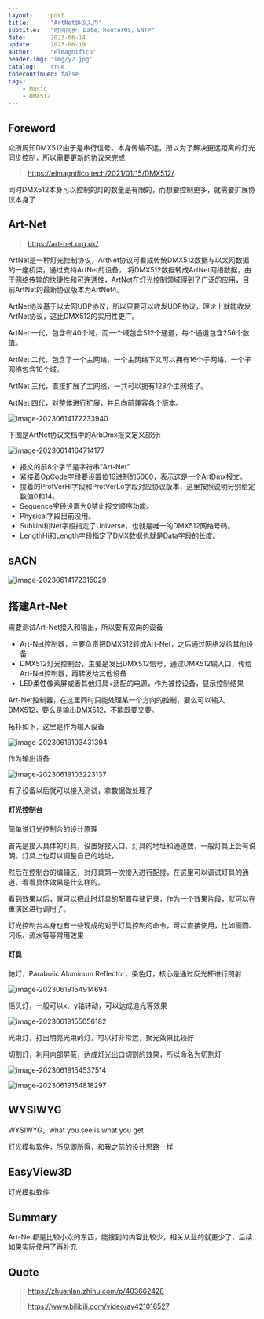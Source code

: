```yaml
---
layout:     post
title:      "ArtNet协议入门"
subtitle:   "时间同步，Date，RouterOS，SNTP"
date:       2023-06-14
update:     2023-06-19
author:     "elmagnifico"
header-img: "img/y2.jpg"
catalog:    true
tobecontinued: false
tags:
    - Music
    - DMX512
---
```


## Foreword

众所周知DMX512由于是串行信号，本身传输不远，所以为了解决更远距离的灯光同步控制，所以需要更新的协议来完成

> https://elmagnifico.tech/2021/01/15/DMX512/

同时DMX512本身可以控制的灯的数量是有限的，而想要控制更多，就需要扩展协议本身了



## Art-Net

> https://art-net.org.uk/

ArtNet是一种灯光控制协议，ArtNet协议可看成传统DMX512数据与以太网数据的一座桥梁，通过支持ArtNet的设备， 将DMX512数据转成ArtNet网络数据，由于网络传输的快捷性和可连通性，ArtNet在灯光控制领域得到了广泛的应用，目前ArtNet的最新协议版本为ArtNet4。

ArtNet协议基于以太网UDP协议，所以只要可以收发UDP协议，理论上就能收发ArtNet协议，这比DMX512的实用性更广。



ArtNet 一代，包含有40个域，而一个域包含512个通道，每个通道包含256个数值。

ArtNet 二代，包含了一个主网络，一个主网络下又可以拥有16个子网络，一个子网络包含16个域。

ArtNet 三代，直接扩展了主网络，一共可以拥有128个主网络了。

ArtNet 四代，对整体进行扩展，并且向前兼容各个版本。

![image-20230614172233940](https://img.elmagnifico.tech/static/upload/elmagnifico/202306141727578.png)



下图是ArtNet协议文档中的ArbDmx报文定义部分:

![image-20230614164714177](https://img.elmagnifico.tech/static/upload/elmagnifico/202306141647317.png)

- 报文的前8个字节是字符串”Art-Net”
- 紧接着OpCode字段要设置位16进制的5000，表示这是一个ArtDmx报文。
- 接着的ProtVerHi字段和ProtVerLo字段对应协议版本，这里按照说明分别给定数值0和14。
- Sequence字段设置为0禁止报文顺序功能。
- Physical字段目前没用。
- SubUni和Net字段指定了Universe，也就是唯一的DMX512网络号码。
- LengthHi和Length字段指定了DMX数据也就是Data字段的长度。



## sACN

![image-20230614172315029](https://img.elmagnifico.tech/static/upload/elmagnifico/202306141723113.png)



## 搭建Art-Net

需要测试Art-Net接入和输出，所以要有双向的设备

- Art-Net控制器，主要负责把DMX512转成Art-Net，之后通过网络发给其他设备
- DMX512灯光控制台，主要是发出DMX512信号，通过DMX512输入口，传给Art-Net控制器，再转发给其他设备
- LED柔性像素屏或者其他灯具+适配的电源，作为被控设备，显示控制结果



Art-Net控制器，在这里同时只能处理某一个方向的控制，要么可以输入DMX512，要么是输出DMX512，不能既要又要。

拓扑如下，这里是作为输入设备

![image-20230619103431394](https://img.elmagnifico.tech/static/upload/elmagnifico/image-20230619103431394.png)

作为输出设备

![image-20230619103223137](https://img.elmagnifico.tech/static/upload/elmagnifico/image-20230619103223137.png)

有了设备以后就可以接入测试，拿数据做处理了



#### 灯光控制台

简单说灯光控制台的设计原理

首先是接入具体的灯具，设置好接入口、灯具的地址和通道数，一般灯具上会有说明。灯具上也可以调整自己的地址。

然后在控制台的编辑区，对灯具第一次接入进行配接，在这里可以调试灯具的通道，看看具体效果是什么样的。

看到效果以后，就可以把此时灯具的配置存储记录，作为一个效果片段，就可以在重演区进行调用了。



灯光控制台本身也有一些现成的对于灯具控制的命令，可以直接使用，比如画圆、闪烁、流水等等常用效果



#### 灯具

帕灯，Parabolic Aluminum Reflector，染色灯，核心是通过反光杯进行照射

![image-20230619154914694](https://img.elmagnifico.tech/static/upload/elmagnifico/image-20230619154914694.png)

摇头灯，一般可以x、y轴转动，可以达成追光等效果

![image-20230619155056182](https://img.elmagnifico.tech/static/upload/elmagnifico/image-20230619155056182.png)

光束灯，打出明亮光束的灯，可以打非常远，聚光效果比较好

切割灯，利用内部屏蔽，达成灯光出口切割的效果，所以命名为切割灯

![image-20230619154537514](https://img.elmagnifico.tech/static/upload/elmagnifico/image-20230619154537514.png)

![image-20230619154818297](https://img.elmagnifico.tech/static/upload/elmagnifico/image-20230619154818297.png)



## WYSIWYG

WYSIWYG，what you see is what you get

灯光模拟软件，所见即所得，和我之前的设计思路一样



## EasyView3D

灯光模拟软件



## Summary

Art-Net都是比较小众的东西，能搜到的内容比较少，相关从业的就更少了，后续如果实际使用了再补充



## Quote

> https://zhuanlan.zhihu.com/p/403662428
>
> https://www.bilibili.com/video/av421016527
